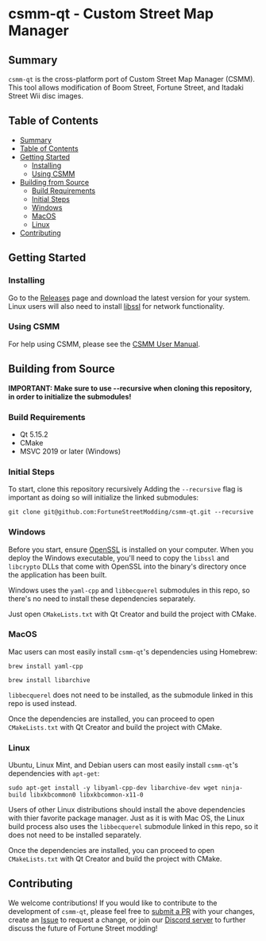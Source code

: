 # csmm-qt - Custom Street Map Manager
## Summary
`csmm-qt` is the cross-platform port of Custom Street Map Manager (CSMM). This tool allows modification of Boom Street, Fortune Street, and Itadaki Street Wii disc images. 
## Table of Contents
* [Summary](#summary)
* [Table of Contents](#table-of-contents)
* [Getting Started](#getting-started)
    * [Installing](#installing)
    * [Using CSMM](#using-csmm)
* [Building from Source](#building-from-source)
    * [Build Requirements](#build-requirements)
    * [Initial Steps](#initial-steps)
    * [Windows](#windows)
    * [MacOS](#macos)
    * [Linux](#linux)
* [Contributing](#contributing)
## Getting Started
### Installing
Go to the [Releases](https://github.com/FortuneStreetModding/csmm-qt/releases) page and download the latest version for your system. Linux users will also need to install [libssl](https://packages.ubuntu.com/focal-updates/libssl1.1) for network functionality. 

### Using CSMM
For help using CSMM, please see the [CSMM User Manual](https://github.com/FortuneStreetModding/fortunestreetmodding.github.io/wiki/CSMM-User-Manual).

## Building from Source

**IMPORTANT: Make sure to use --recursive when cloning this repository, in order to initialize the submodules!**

### Build Requirements

- Qt 5.15.2
- CMake
- MSVC 2019 or later (Windows)

### Initial Steps
To start, clone this repository recursively Adding the `--recursive` flag is important as doing so will initialize the linked submodules:

`git clone git@github.com:FortuneStreetModding/csmm-qt.git --recursive`

### Windows
Before you start, ensure [OpenSSL](https://www.openssl.org/) is installed on your computer. When you deploy the Windows executable, you'll need to copy the `libssl` and `libcrypto` DLLs that come with OpenSSL into the binary's directory once the application has been built.

Windows uses the `yaml-cpp` and `libbecquerel` submodules in this repo, so there's no need to install these dependencies separately.

Just open `CMakeLists.txt` with Qt Creator and build the project with CMake.

### MacOS
Mac users can most easily install `csmm-qt`'s dependencies using Homebrew:

`brew install yaml-cpp` 

`brew install libarchive`

`libbecquerel` does not need to be installed, as the submodule linked in this repo is used instead.

Once the dependencies are installed, you can proceed to open `CMakeLists.txt` with Qt Creator and build the project with CMake.

### Linux
Ubuntu, Linux Mint, and Debian users can most easily install `csmm-qt`'s dependencies with `apt-get`:

`sudo apt-get install -y libyaml-cpp-dev libarchive-dev wget ninja-build libxkbcommon0 libxkbcommon-x11-0`

Users of other Linux distributions should install the above dependencies with thier favorite package manager. Just as it is with Mac OS, the Linux build process also uses the `libbecquerel` submodule linked in this repo, so it does not need to be installed separately.

Once the dependencies are installed, you can proceed to open `CMakeLists.txt` with Qt Creator and build the project with CMake.

## Contributing
We welcome contributions! If you would like to contribute to the development of `csmm-qt`, please feel free to [submit a PR](https://github.com/FortuneStreetModding/csmm-qt/pulls) with your changes, create an [Issue](https://github.com/FortuneStreetModding/csmm-qt/issues) to request a change, or join our [Discord server](https://discord.gg/DE9Hn7T) to further discuss the future of Fortune Street modding!